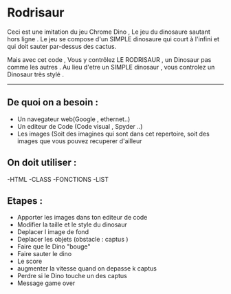 # Rodrisaur
Ceci est une imitation du jeu Chrome Dino , Le jeu du dinosaure sautant hors ligne . 
Le jeu se compose d'un SIMPLE dinosaure qui court à l'infini et qui doit sauter par-dessus des cactus.

Mais avec cet code , Vous y contrôlez LE RODRISAUR , un Dinosaur pas comme les autres . 
Au lieu d'etre un SIMPLE dinosaur , vous controlez un Dinosaur très stylé .


_________________________________________________________


## De quoi on a besoin :
- Un navegateur web(Google , ethernet..)
- Un editeur de Code (Code visual , Spyder ..)
- Les images (Soit des imagines qui sont dans cet repertoire, soit des images que vous pouvez recuperer d'ailleur



## On doit utiliser :
-HTML
-CLASS
-FONCTIONS
-LIST 



## Etapes :
- Apporter les images dans ton editeur de code
- Modifier la taille et le style du dinosaur 
- Deplacer l image de fond
- Deplacer les objets (obstacle : captus )
- Faire que le Dino "bouge"
- Faire sauter le dino
- Le score
- augmenter la vitesse quand on depasse k captus 
- Perdre si le Dino touche un des captus
- Message game over

